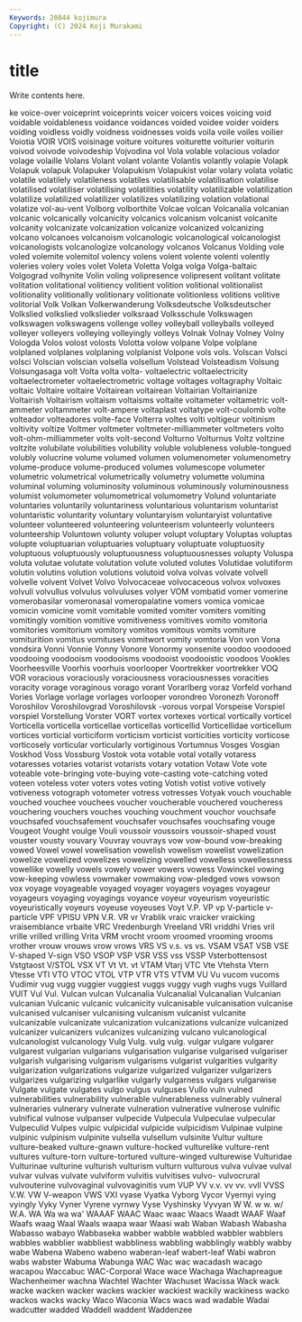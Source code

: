 ```yaml
---
Keywords: 20844 kojimura
Copyright: (C) 2024 Koji Murakami
---
```


# title

Write contents here.



ke voice-over voiceprint voiceprints voicer voicers voices voicing
void voidable voidableness voidance voidances voided voidee voider voiders voiding
voidless voidly voidness voidnesses voids voila voile voiles voilier Voiotia
VOIR VOIS voisinage voiture voitures voiturette voiturier voiturin voivod voivode
voivodeship Vojvodina vol Vola volable volacious volador volage volaille Volans
Volant volant volante Volantis volantly volapie Volapk Volapuk volapuk Volapuker
Volapukism Volapukist volar volary volata volatic volatile volatilely volatileness volatiles
volatilisable volatilisation volatilise volatilised volatiliser volatilising volatilities volatility volatilizable volatilization
volatilize volatilized volatilizer volatilizes volatilizing volation volational volatize vol-au-vent Volborg
volborthite Volcae volcan Volcanalia volcanian volcanic volcanically volcanicity volcanics volcanism
volcanist volcanite volcanity volcanizate volcanization volcanize volcanized volcanizing volcano volcanoes
volcanoism volcanologic volcanological volcanologist volcanologists volcanologize volcanology volcanos Volcanus Volding
vole voled volemite volemitol volency volens volent volente volenti volently
voleries volery voles volet Voleta Voletta Volga volga Volga-baltaic Volgograd
volhynite Volin voling volipresence volipresent volitant volitate volitation volitational volitiency
volitient volition volitional volitionalist volitionality volitionally volitionary volitionate volitionless volitions
volitive volitorial Volk Volkan Volkerwanderung Volksdeutsche Volksdeutscher Volkslied volkslied volkslieder
volksraad Volksschule Volkswagen volkswagen volkswagens vollenge volley volleyball volleyballs volleyed
volleyer volleyers volleying volleyingly volleys Volnak Volnay Volney Volny Vologda
Volos volost volosts Volotta volow volpane Volpe volplane volplaned volplanes
volplaning volplanist Volpone vols vols. Volscan Volsci volsci Volscian volscian
volsella volsellum Volstead Volsteadism Volsung Volsungasaga volt Volta volta volta-
voltaelectric voltaelectricity voltaelectrometer voltaelectrometric voltage voltages voltagraphy Voltaic voltaic Voltaire
voltaire Voltairean voltairean Voltairian Voltairianize Voltairish Voltairism voltaism voltaisms voltaite
voltameter voltametric volt-ammeter voltammeter volt-ampere voltaplast voltatype volt-coulomb volte volteador
volteadores volte-face Volterra voltes volti voltigeur voltinism voltivity voltize Voltmer
voltmeter voltmeter-milliammeter voltmeters volto volt-ohm-milliammeter volts volt-second Volturno Volturnus Voltz
voltzine voltzite volubilate volubilities volubility voluble volubleness voluble-tongued volubly volucrine
volume volumed volumen volumenometer volumenometry volume-produce volume-produced volumes volumescope volumeter
volumetric volumetrical volumetrically volumetry volumette volumina voluminal voluming voluminosity voluminous
voluminously voluminousness volumist volumometer volumometrical volumometry Volund voluntariate voluntaries voluntarily
voluntariness voluntarious voluntarism voluntarist voluntaristic voluntarity voluntary voluntaryism voluntaryist voluntative
volunteer volunteered volunteering volunteerism volunteerly volunteers volunteership Voluntown volunty voluper
volupt voluptary Voluptas voluptas volupte voluptuarian voluptuaries voluptuary voluptuate voluptuosity
voluptuous voluptuously voluptuousness voluptuousnesses volupty Voluspa voluta volutae volutate volutation
volute voluted volutes Volutidae volutiform volutin volutins volution volutions volutoid
volva volvas volvate volvell volvelle volvent Volvet Volvo Volvocaceae volvocaceous
volvox volvoxes volvuli volvullus volvulus volvuluses volyer VOM vombatid vomer
vomerine vomerobasilar vomeronasal vomeropalatine vomers vomica vomicae vomicin vomicine vomit
vomitable vomited vomiter vomiters vomiting vomitingly vomition vomitive vomitiveness vomitives
vomito vomitoria vomitories vomitorium vomitory vomitos vomitous vomits vomiture vomiturition
vomitus vomituses vomitwort vomity vomtoria Von von Vona vondsira Vonni
Vonnie Vonny Vonore Vonormy vonsenite voodoo voodooed voodooing voodooism voodooisms
voodooist voodooistic voodoos Vookles Voorheesville Voorhis voorhuis voorlooper Voortrekker voortrekker
VOQ VOR voracious voraciously voraciousness voraciousnesses voracities voracity vorage voraginous
vorago vorant Vorarlberg voraz Vorfeld vorhand Vories Vorlage vorlage vorlages
vorlooper vorondreo Voronezh Voronoff Voroshilov Voroshilovgrad Voroshilovsk -vorous vorpal Vorspeise
Vorspiel vorspiel Vorstellung Vorster VORT vortex vortexes vortical vortically vorticel
Vorticella vorticella vorticellae vorticellas vorticellid Vorticellidae vorticellum vortices vorticial vorticiform
vorticism vorticist vorticities vorticity vorticose vorticosely vorticular vorticularly vortiginous Vortumnus
Vosges Vosgian Voskhod Voss Vossburg Vostok vota votable votal votally
votaress votaresses votaries votarist votarists votary votation Votaw Vote vote
voteable vote-bringing vote-buying vote-casting vote-catching voted voteen voteless voter voters
votes voting Votish votist votive votively votiveness votograph votometer votress
votresses Votyak vouch vouchable vouched vouchee vouchees voucher voucherable vouchered
voucheress vouchering vouchers vouches vouching vouchment vouchor vouchsafe vouchsafed vouchsafement
vouchsafer vouchsafes vouchsafing vouge Vougeot Vought voulge Vouli voussoir voussoirs
voussoir-shaped voust vouster vousty vouvary Vouvray vouvrays vow vow-bound vow-breaking
vowed Vowel vowel vowelisation vowelish vowelism vowelist vowelization vowelize vowelized
vowelizes vowelizing vowelled vowelless vowellessness vowellike vowelly vowels vowely vower
vowers vowess Vowinckel vowing vow-keeping vowless vowmaker vowmaking vow-pledged vows
vowson vox voyage voyageable voyaged voyager voyagers voyages voyageur voyageurs
voyaging voyagings voyance voyeur voyeurism voyeuristic voyeuristically voyeurs voyeuse voyeuses
Voyt V.P. VP vp V-particle v-particle VPF VPISU VPN V.R.
VR vr Vrablik vraic vraicker vraicking vraisemblance vrbaite VRC Vredenburgh
Vreeland VRI vriddhi Vries vril vrille vrilled vrilling Vrita VRM
vrocht vroom vroomed vrooming vrooms vrother vrouw vrouws vrow vrows
VRS VS v.s. vs vs. VSAM VSAT VSB VSE V-shaped
V-sign VSO VSOP VSP VSR VSS vss VSSP Vsterbottensost Vstgtaost
V/STOL VSX VT Vt Vt. vt VTAM Vtarj VTC Vte
Vtehsta Vtern Vtesse VTI VTO VTOC VTOL VTP VTR VTS
VTVM VU Vu vucom vucoms Vudimir vug vugg vuggier vuggiest
vuggs vuggy vugh vughs vugs Vuillard VUIT Vul Vul. Vulcan
vulcan Vulcanalia Vulcanalial Vulcanalian Vulcanian vulcanian Vulcanic vulcanic vulcanicity vulcanisable
vulcanisation vulcanise vulcanised vulcaniser vulcanising vulcanism vulcanist vulcanite vulcanizable vulcanizate
vulcanization vulcanizations vulcanize vulcanized vulcanizer vulcanizers vulcanizes vulcanizing vulcano vulcanological
vulcanologist vulcanology Vulg Vulg. vulg vulg. vulgar vulgare vulgarer vulgarest
vulgarian vulgarians vulgarisation vulgarise vulgarised vulgariser vulgarish vulgarising vulgarism vulgarisms
vulgarist vulgarities vulgarity vulgarization vulgarizations vulgarize vulgarized vulgarizer vulgarizers vulgarizes
vulgarizing vulgarlike vulgarly vulgarness vulgars vulgarwise Vulgate vulgate vulgates vulgo
vulgus vulguses Vullo vuln vulned vulnerabilities vulnerability vulnerable vulnerableness vulnerably
vulneral vulneraries vulnerary vulnerate vulneration vulnerative vulnerose vulnific vulnifical vulnose
vulpanser vulpecide Vulpecula Vulpeculae vulpecular Vulpeculid Vulpes vulpic vulpicidal vulpicide
vulpicidism Vulpinae vulpine vulpinic vulpinism vulpinite vulsella vulsellum vulsinite Vultur
vulture vulture-beaked vulture-gnawn vulture-hocked vulturelike vulture-rent vultures vulture-torn vulture-tortured vulture-winged
vulturewise Vulturidae Vulturinae vulturine vulturish vulturism vulturn vulturous vulva vulvae
vulval vulvar vulvas vulvate vulviform vulvitis vulvitises vulvo- vulvocrural vulvouterine
vulvovaginal vulvovaginitis vum VUP VV v.v. vv vv. vvll VVSS
V.W. VW V-weapon VWS VXI vyase Vyatka Vyborg Vycor Vyernyi
vying vyingly Vyky Vyner Vyrene vyrnwy Vyse Vyshinsky Vyvyan W
W. w w. w/ W.A. WA Wa wa wa' WAAAF
WAAC Waac waac Waacs Waadt WAAF Waaf Waafs waag Waal
Waals waapa waar Waasi wab Waban Wabash Wabasha Wabasso wabayo
Wabbaseka wabber wabble wabbled wabbler wabblers wabbles wabblier wabbliest wabbliness
wabbling wabblingly wabbly wabby wabe Wabena Wabeno wabeno waberan-leaf wabert-leaf
Wabi wabron wabs wabster Wabuma Wabunga WAC Wac wac wacadash
wacago wacapou Waccabuc WAC-Corporal Wace wace Wachaga Wachapreague Wachenheimer wachna
Wachtel Wachter Wachuset Wacissa Wack wack wacke wacken wacker wackes
wackier wackiest wackily wackiness wacko wackos wacks wacky Waco Waconia
Wacs wacs wad wadable Wadai wadcutter wadded Waddell waddent Waddenzee
